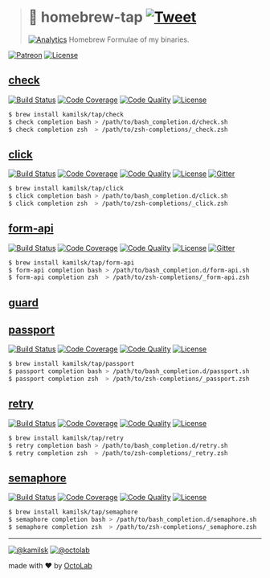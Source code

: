 > # 🤖 homebrew-tap [![Tweet][icon_twitter]][twitter_publish]
> [![Analytics][analytics_pixel]][page_promo]
> Homebrew Formulae of my binaries.

[![Patreon][icon_patreon]](https://www.patreon.com/octolab)
[![License][icon_license]](LICENSE)

## [check](https://github.com/kamilsk/check)

[![Build Status](https://travis-ci.org/kamilsk/check.svg?branch=master)](https://travis-ci.org/kamilsk/check)
[![Code Coverage](https://scrutinizer-ci.com/g/kamilsk/check/badges/coverage.png?b=master)](https://scrutinizer-ci.com/g/kamilsk/check/?branch=master)
[![Code Quality](https://scrutinizer-ci.com/g/kamilsk/check/badges/quality-score.png?b=master)](https://scrutinizer-ci.com/g/kamilsk/check/?branch=master)
[![License][icon_license]](LICENSE)

```bash
$ brew install kamilsk/tap/check
$ check completion bash > /path/to/bash_completion.d/check.sh
$ check completion zsh  > /path/to/zsh-completions/_check.zsh
```

## [click][page_click_promo]

[![Build Status][icon_click_build]][page_click_build]
[![Code Coverage][icon_click_coverage]][icon_click_coverage]
[![Code Quality][icon_click_quality]][page_click_quality]
[![License][icon_license]][page_click_license]
[![Gitter][icon_gitter]][gitter_click]

```bash
$ brew install kamilsk/tap/click
$ click completion bash > /path/to/bash_completion.d/click.sh
$ click completion zsh  > /path/to/zsh-completions/_click.zsh
```

## [form-api][page_forma_promo]

[![Build Status][icon_forma_build]][page_forma_build]
[![Code Coverage][icon_forma_coverage]][icon_forma_coverage]
[![Code Quality][icon_forma_quality]][page_forma_quality]
[![License][icon_license]][page_forma_license]
[![Gitter][icon_gitter]][gitter_forma]

```bash
$ brew install kamilsk/tap/form-api
$ form-api completion bash > /path/to/bash_completion.d/form-api.sh
$ form-api completion zsh  > /path/to/zsh-completions/_form-api.zsh
```

## [guard]()

## [passport](https://kamilsk.github.io/passport/)

[![Build Status](https://travis-ci.org/kamilsk/passport.svg?branch=master)](https://travis-ci.org/kamilsk/passport)
[![Code Coverage](https://scrutinizer-ci.com/g/kamilsk/passport/badges/coverage.png?b=master)](https://scrutinizer-ci.com/g/kamilsk/passport/?branch=master)
[![Code Quality](https://scrutinizer-ci.com/g/kamilsk/passport/badges/quality-score.png?b=master)](https://scrutinizer-ci.com/g/kamilsk/passport/?branch=master)
[![License][icon_license]](LICENSE)

```bash
$ brew install kamilsk/tap/passport
$ passport completion bash > /path/to/bash_completion.d/passport.sh
$ passport completion zsh  > /path/to/zsh-completions/_passport.zsh
```

## [retry](https://github.com/kamilsk/retry)

[![Build Status](https://travis-ci.org/kamilsk/retry.svg?branch=master)](https://travis-ci.org/kamilsk/retry)
[![Code Coverage](https://scrutinizer-ci.com/g/kamilsk/retry/badges/coverage.png?b=master)](https://scrutinizer-ci.com/g/kamilsk/retry/?branch=master)
[![Code Quality](https://scrutinizer-ci.com/g/kamilsk/retry/badges/quality-score.png?b=master)](https://scrutinizer-ci.com/g/kamilsk/retry/?branch=master)
[![License][icon_license]](LICENSE)

```bash
$ brew install kamilsk/tap/retry
$ retry completion bash > /path/to/bash_completion.d/retry.sh
$ retry completion zsh  > /path/to/zsh-completions/_retry.zsh
```

## [semaphore](https://github.com/kamilsk/semaphore)

[![Build Status](https://travis-ci.org/kamilsk/semaphore.svg?branch=master)](https://travis-ci.org/kamilsk/semaphore)
[![Code Coverage](https://scrutinizer-ci.com/g/kamilsk/semaphore/badges/coverage.png?b=master)](https://scrutinizer-ci.com/g/kamilsk/semaphore/?branch=master)
[![Code Quality](https://scrutinizer-ci.com/g/kamilsk/semaphore/badges/quality-score.png?b=master)](https://scrutinizer-ci.com/g/kamilsk/semaphore/?branch=master)
[![License][icon_license]](LICENSE)

```bash
$ brew install kamilsk/tap/semaphore
$ semaphore completion bash > /path/to/bash_completion.d/semaphore.sh
$ semaphore completion zsh  > /path/to/zsh-completions/_semaphore.zsh
```

---

[![@kamilsk][icon_tw_author]](https://twitter.com/ikamilsk)
[![@octolab][icon_tw_sponsor]](https://twitter.com/octolab_inc)

made with ❤️ by [OctoLab](https://www.octolab.org/)

[analytics_pixel]: https://ga-beacon.appspot.com/UA-109817251-23/unsupported/homebrew-tap/readme?pixel

[icon_gitter]:     https://badges.gitter.im/Join%20Chat.svg
[icon_license]:    https://img.shields.io/badge/license-MIT-blue.svg
[icon_patreon]:    https://img.shields.io/badge/patreon-donate-orange.svg
[icon_tw_author]:  https://img.shields.io/badge/author-%40kamilsk-blue.svg
[icon_tw_sponsor]: https://img.shields.io/badge/sponsor-%40octolab-blue.svg
[icon_twitter]:    https://img.shields.io/twitter/url/http/shields.io.svg?style=social

[page_promo]:      https://github.com/kamilsk/homebrew-tap

[twitter_publish]: https://twitter.com/intent/tweet?text=Homebrew%20Formulae%20of%20my%20binaries&url=https://github.com/kamilsk/homebrew-tap&via=ikamilsk&hashtags=brew,binaries

[gitter_click]:          https://gitter.im/kamilsk/click
[icon_click_build]:      https://travis-ci.org/kamilsk/click.svg?branch=master
[icon_click_coverage]:   https://scrutinizer-ci.com/g/kamilsk/click/badges/coverage.png?b=master
[icon_click_quality]:    https://scrutinizer-ci.com/g/kamilsk/click/badges/quality-score.png?b=master
[page_click_build]:      https://travis-ci.org/kamilsk/click
[page_click_license]:    https://github.com/kamilsk/click/blob/master/LICENSE
[page_click_promo]:      https://github.com/kamilsk/click
[page_click_quality]:    https://scrutinizer-ci.com/g/kamilsk/click/?branch=master

[gitter_forma]:          https://gitter.im/kamilsk/form-api
[icon_forma_build]:      https://travis-ci.org/kamilsk/form-api.svg?branch=master
[icon_forma_coverage]:   https://scrutinizer-ci.com/g/kamilsk/form-api/badges/coverage.png?b=master
[icon_forma_quality]:    https://scrutinizer-ci.com/g/kamilsk/form-api/badges/quality-score.png?b=master
[page_forma_build]:      https://travis-ci.org/kamilsk/form-api
[page_forma_license]:    https://github.com/kamilsk/form-api/blob/master/LICENSE
[page_forma_promo]:      https://github.com/kamilsk/form-api
[page_forma_quality]:    https://scrutinizer-ci.com/g/kamilsk/form-api/?branch=master
